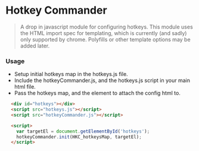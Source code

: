 # Hotkey Commander
> A drop in javascript module for configuring hotkeys.
> This module uses the HTML import spec for templating, which is currently (and sadly) only  supported by chrome. Polyfills or other template options may be added later. 

### Usage
- Setup initial hotkeys map in the hotkeys.js file.
- Include the hotkeyCommander.js, and the hotkeys.js script in your main html file. 
- Pass the hotkeys map, and the element to attach the config html to.

```html
  <div id="hotkeys"></div>
  <script src="hotkeys.js"></script>
  <script src="hotkeyCommander.js"></script>

  <script>
    var targetEl = document.getElementById('hotkeys');
    hotkeyCommander.init(HKC_hotkeysMap, targetEl);
  </script>

```


